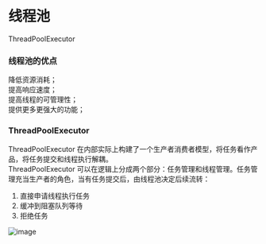 # 线程池  
ThreadPoolExecutor  

### 线程池的优点  
降低资源消耗；  
提高响应速度；  
提高线程的可管理性；  
提供更多更强大的功能；  

### ThreadPoolExecutor
ThreadPoolExecutor 在内部实际上构建了一个生产者消费者模型，将任务看作产品，将任务提交和线程执行解耦。  
ThreadPoolExecutor 可以在逻辑上分成两个部分：任务管理和线程管理。任务管理充当生产者的角色，当有任务提交后，由线程池决定后续流转：  
  1. 直接申请线程执行任务  
  2. 缓冲到阻塞队列等待  
  3. 拒绝任务  

![image](https://user-images.githubusercontent.com/87803098/130575655-8f74cfbb-d622-46a9-b5bd-e357299fdc7f.png)





































